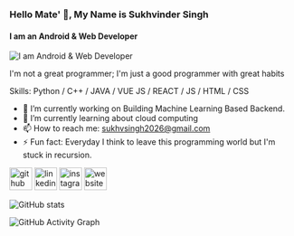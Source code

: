 ### Hello Mate' 👋, My Name is Sukhvinder Singh
#### I am an Android & Web Developer
![I am Android & Web Developer](https://media.giphy.com/media/14kdiJUblbWBXy/giphy.gif)

I'm not a great programmer; I'm just a good programmer with great habits

Skills: Python / C++ / JAVA / VUE JS / REACT / JS / HTML / CSS

- 🔭 I’m currently working on Building Machine Learning Based Backend. 
- 🌱 I’m currently learning about cloud computing 
- 📫 How to reach me: sukhvsingh2026@gmail.com 
- ⚡ Fun fact: Everyday I think to leave this programming world but I'm stuck in recursion. 


[<img src='https://cdn.jsdelivr.net/npm/simple-icons@3.0.1/icons/github.svg' alt='github' height='40'>](https://github.com/Sukhvsin2)  [<img src='https://cdn.jsdelivr.net/npm/simple-icons@3.0.1/icons/linkedin.svg' alt='linkedin' height='40'>](https://www.linkedin.com/in/https://www.linkedin.com/in/sukhvsin2/)  [<img src='https://cdn.jsdelivr.net/npm/simple-icons@3.0.1/icons/instagram.svg' alt='instagram' height='40'>](https://www.instagram.com/https://www.instagram.com/sukhv_singh//)  [<img src='https://cdn.jsdelivr.net/npm/simple-icons@3.0.1/icons/icloud.svg' alt='website' height='40'>](http://sukhvsin2.tk/)  

![GitHub stats](https://github-readme-stats.vercel.app/api?username=Sukhvsin2&show_icons=true&count_private=true)  

![GitHub Activity Graph](https://activity-graph.herokuapp.com/graph?username=Sukhvsin2)  

